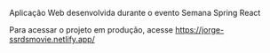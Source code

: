 Aplicação Web desenvolvida durante o evento Semana Spring React

Para acessar o projeto em produção, acesse https://jorge-ssrdsmovie.netlify.app/
